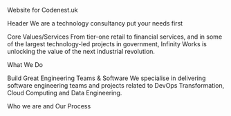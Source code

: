 Website for Codenest.uk

Header
We are a technology consultancy put your needs first

Core Values/Services
From tier-one retail to financial services, and in some of the largest technology-led projects in government,
Infinity Works is unlocking the value of the next industrial revolution.

What We Do

Build Great Engineering Teams & Software
We specialise in delivering software engineering teams and projects related to DevOps Transformation, Cloud Computing and Data Engineering.

Who we are and Our Process

